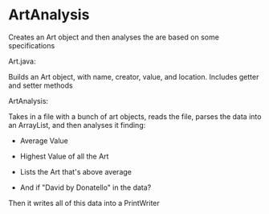 # ArtAnalysis
Creates an Art object and then analyses the are based on some specifications

Art.java: 

Builds an Art object, with name, creator, value, and location. Includes getter and setter methods

ArtAnalysis: 

Takes in a file with a bunch of art objects, reads the file, parses the data into an ArrayList, and then analyses it finding:

- Average Value

- Highest Value of all the Art

- Lists the Art that's above average

- And if "David by Donatello" in the data?

Then it writes all of this data into a PrintWriter
